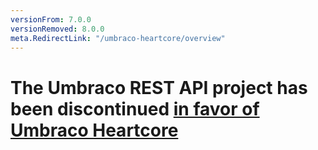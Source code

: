 ```yaml
---
versionFrom: 7.0.0
versionRemoved: 8.0.0
meta.RedirectLink: "/umbraco-heartcore/overview"
---
```


# The Umbraco REST API project has been discontinued [in favor of Umbraco Heartcore](https://umbraco.com/products/umbraco-headless/)
